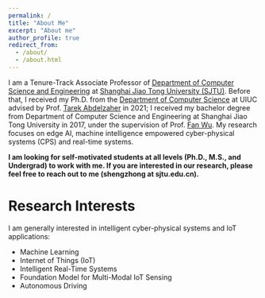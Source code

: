 ```yaml
---
permalink: /
title: "About Me"
excerpt: "About me"
author_profile: true
redirect_from: 
  - /about/
  - /about.html
---
```


I am a Tenure-Track Associate Professor of [Department of Computer Science and Engineering](http://www.cs.sjtu.edu.cn/en/) at [Shanghai Jiao Tong University (SJTU)](http://en.sjtu.edu.cn/). Before that, I received my Ph.D. from the [Department of Computer Science](https://cs.illinois.edu/) at UIUC advised by Prof. [Tarek Abdelzaher](http://abdelzaher.cs.illinois.edu/) in 2021; I received my bachelor degree from Department of Computer Science and Engineering at Shanghai Jiao Tong University in 2017, under the supervision of Prof. [Fan Wu](http://www.cs.sjtu.edu.cn/~fwu/). My research focuses on edge AI, machine intelligence empowered cyber-physical systems (CPS) and real-time systems.

**I am looking for self-motivated students at all levels (Ph.D., M.S., and Undergrad) to work with me. If you are interested in our research, please feel free to reach out to me (shengzhong at sjtu.edu.cn).**

Research Interests
======
I am generally interested in intelligent cyber-physical systems and IoT applications:

* Machine Learning
* Internet of Things (IoT)
* Intelligent Real-Time Systems
* Foundation Model for Multi-Modal IoT Sensing
* Autonomous Driving

